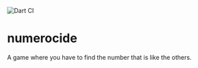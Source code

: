 ![Dart CI](https://github.com/julia-morg/numerocide/actions/workflows/flutter.yaml/badge.svg)
# numerocide

A game where you have to find the number that is like the others.

